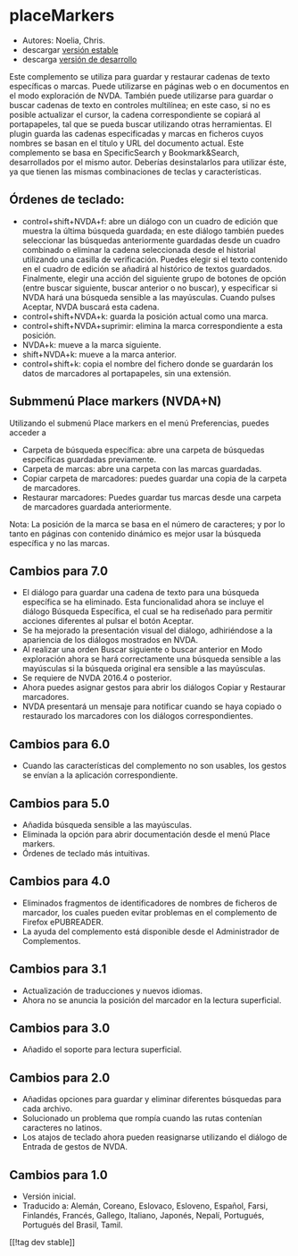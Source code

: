 # placeMarkers #

* Autores: Noelia, Chris.
* descargar [versión estable][1]
* descarga [versión de desarrollo][2]

Este complemento se utiliza para guardar y restaurar cadenas de texto
específicas o marcas. Puede utilizarse en páginas web o en documentos en el
modo exploración de NVDA. También puede utilizarse para guardar o buscar
cadenas de texto en controles multilínea; en este caso, si no es posible
actualizar el cursor, la cadena correspondiente se copiará al portapapeles,
tal que se pueda buscar utilizando otras herramientas.  El plugin guarda las
cadenas especificadas y marcas en ficheros cuyos nombres se basan en el
título y URL del documento actual.  Este complemento se basa en
SpecificSearch y Bookmark&Search, desarrollados por el mismo autor. Deberías
desinstalarlos para utilizar éste, ya que tienen las mismas combinaciones de
teclas y características.

## Órdenes de teclado: ##

*	control+shift+NVDA+f: abre un diálogo con un cuadro de edición que muestra
  la última búsqueda guardada; en este diálogo también puedes seleccionar
  las búsquedas anteriormente guardadas desde un cuadro combinado o eliminar
  la cadena seleccionada desde el historial utilizando una casilla de
  verificación. Puedes elegir si el texto contenido en el cuadro de edición
  se añadirá al histórico de textos guardados. Finalmente, elegir una acción
  del siguiente grupo de botones de opción (entre buscar siguiente, buscar
  anterior o no buscar), y especificar si NVDA hará una búsqueda sensible a
  las mayúsculas. Cuando pulses Aceptar, NVDA buscará esta cadena.
*	control+shift+NVDA+k: guarda la posición actual como una marca.
*	control+shift+NVDA+suprimir: elimina la marca correspondiente a esta
  posición.
*	NVDA+k: mueve a la marca siguiente.
*	shift+NVDA+k: mueve a la marca anterior.
*	control+shift+k: copia el nombre del fichero donde se guardarán los datos
  de marcadores al portapapeles, sin una extensión.


## Submmenú Place markers (NVDA+N) ##

Utilizando el submenú Place markers en el menú Preferencias, puedes acceder
a 

*	Carpeta de búsqueda específica: abre una carpeta de búsquedas específicas
  guardadas previamente.
*	Carpeta de marcas: abre una carpeta con las marcas guardadas.
*	Copiar carpeta de marcadores: puedes guardar una copia de la carpeta de
  marcadores.
*	Restaurar marcadores: Puedes guardar tus marcas desde una carpeta de
  marcadores guardada anteriormente.

Nota: La posición de la marca se basa en el número de caracteres; y por lo
tanto en páginas con contenido dinámico es mejor usar la búsqueda específica
y no las marcas.

## Cambios para 7.0 ##
*	El diálogo para guardar una cadena de texto para una búsqueda específica
  se ha eliminado. Esta funcionalidad ahora se incluye el diálogo Búsqueda
  Específica, el cual se ha rediseñado para permitir acciones diferentes al
  pulsar el botón Aceptar.
*	Se ha mejorado la presentación visual del diálogo, adhiriéndose a la
  apariencia de los diálogos mostrados en NVDA.
*	Al realizar una orden Buscar siguiente o buscar anterior en Modo
  exploración ahora se hará correctamente una búsqueda sensible a las
  mayúsculas si la búsqueda original era sensible a las mayúsculas.
*	Se requiere de NVDA 2016.4 o posterior.
*	Ahora puedes asignar gestos para abrir los diálogos Copiar y Restaurar
  marcadores.
*	NVDA presentará un mensaje para notificar cuando se haya copiado o
  restaurado los marcadores con los diálogos correspondientes.

## Cambios para 6.0 ##
* Cuando las características del complemento no son usables, los gestos se
  envían a la aplicación correspondiente.

## Cambios para 5.0 ##
* Añadida búsqueda sensible a las mayúsculas.
* Eliminada la opción para abrir documentación desde el menú Place markers.
* Órdenes de teclado más intuitivas.

## Cambios para  4.0 ##
* Eliminados fragmentos de identificadores de nombres de ficheros de
  marcador,  los cuales pueden evitar problemas en el complemento de Firefox
  ePUBREADER.
* La ayuda del complemento está disponible desde el Administrador de
  Complementos.

## Cambios para 3.1 ##
* Actualización de traducciones y nuevos idiomas.
* Ahora no se anuncia la posición del marcador en la lectura superficial.

## Cambios para 3.0 ##
* Añadido el soporte para lectura superficial.

## Cambios para 2.0 ##
* Añadidas opciones para guardar y eliminar diferentes búsquedas para cada
  archivo.
* Solucionado un problema que rompía cuando las rutas contenían caracteres
  no latinos.
* Los atajos de teclado ahora pueden reasignarse utilizando el diálogo de
  Entrada de gestos de NVDA.

## Cambios para 1.0 ##
* Versión inicial.
* Traducido a: Alemán, Coreano, Eslovaco, Esloveno, Español, Farsi,
  Finlandés, Francés, Gallego, Italiano, Japonés, Nepalí, Portugués,
  Portugués del Brasil, Tamil.

[[!tag dev stable]]

[1]: http://addons.nvda-project.org/files/get.php?file=pm

[2]: http://addons.nvda-project.org/files/get.php?file=pm-dev
